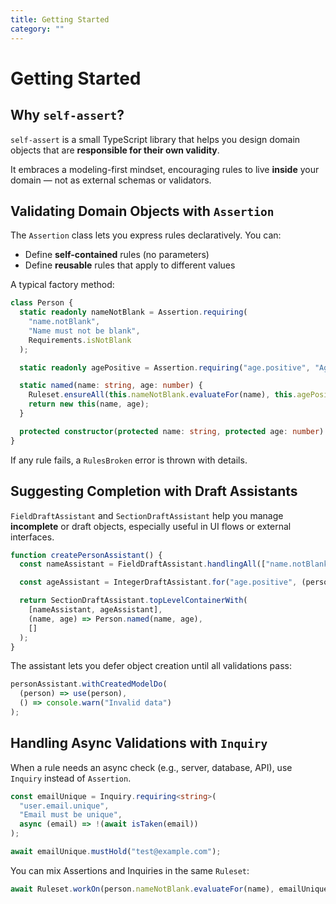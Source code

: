 ```yaml
---
title: Getting Started
category: ""
---
```


# Getting Started

## Why `self-assert`?

`self-assert` is a small TypeScript library that helps you design domain
objects that are **responsible for their own validity**.

It embraces a modeling-first mindset, encouraging rules to
live **inside** your domain — not as external schemas or validators.

## Validating Domain Objects with `Assertion`

The `Assertion` class lets you express rules declaratively. You can:

- Define **self-contained** rules (no parameters)
- Define **reusable** rules that apply to different values

A typical factory method:

```ts
class Person {
  static readonly nameNotBlank = Assertion.requiring(
    "name.notBlank",
    "Name must not be blank",
    Requirements.isNotBlank
  );

  static readonly agePositive = Assertion.requiring("age.positive", "Age must be positive", Requirements.isPositive);

  static named(name: string, age: number) {
    Ruleset.ensureAll(this.nameNotBlank.evaluateFor(name), this.agePositive.evaluateFor(age));
    return new this(name, age);
  }

  protected constructor(protected name: string, protected age: number) {}
}
```

If any rule fails, a `RulesBroken` error is thrown with details.

## Suggesting Completion with Draft Assistants

`FieldDraftAssistant` and `SectionDraftAssistant` help you manage
**incomplete** or draft objects, especially useful in UI flows or external interfaces.

```ts
function createPersonAssistant() {
  const nameAssistant = FieldDraftAssistant.handlingAll(["name.notBlank"], (person: Person) => person.getName());

  const ageAssistant = IntegerDraftAssistant.for("age.positive", (person: Person) => person.getAge());

  return SectionDraftAssistant.topLevelContainerWith(
    [nameAssistant, ageAssistant],
    (name, age) => Person.named(name, age),
    []
  );
}
```

The assistant lets you defer object creation until all validations pass:

```ts
personAssistant.withCreatedModelDo(
  (person) => use(person),
  () => console.warn("Invalid data")
);
```

## Handling Async Validations with `Inquiry`

When a rule needs an async check (e.g., server, database, API), use
`Inquiry` instead of `Assertion`.

```ts
const emailUnique = Inquiry.requiring<string>(
  "user.email.unique",
  "Email must be unique",
  async (email) => !(await isTaken(email))
);

await emailUnique.mustHold("test@example.com");
```

You can mix Assertions and Inquiries in the same `Ruleset`:

```ts
await Ruleset.workOn(person.nameNotBlank.evaluateFor(name), emailUnique.evaluateFor(email));
```
